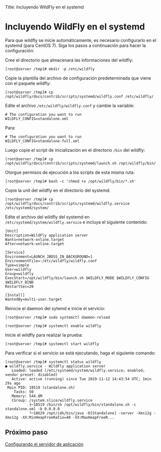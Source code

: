 Title: Incluyendo WildFly en el systemd

# Incluyendo WildFly en el systemd

Para que wildfly se inicie automáticamente, es necesario configurarlo en el systemd (para CentOS 7). Siga los pasos a continuación para hacer la configuración:

Cree el directorio que almacenará las informaciones del wildfly:

``` shell
[root@server /tmp]# mkdir -p /etc/wildfly
```
Copie la plantilla del archivo de configuración predeterminada que viene con el paquete wildfly:

``` shell
[root@server /tmp]# cp /opt/wildfly/docs/contrib/scripts/systemd/wildfly.conf /etc/wildfly/
```
Edite el archivo `/etc/wildfly/wildfly.conf` y cambie la variable:

``` shell
# The configuration you want to run
WILDFLY_CONFIG=standalone.xml
```

Para:

``` shell
# The configuration you want to run
WILDFLY_CONFIG=standalone-full.xml
```

Luego copie el script de inicialización en el directorio `/bin` del wildfly:

``` shell
[root@server /tmp]# cp /opt/wildfly/docs/contrib/scripts/systemd/launch.sh /opt/wildfly/bin/
```
Otorgue permisos de ejecución a los scripts de esta misma ruta:

``` shell
[root@server /tmp]# bash -c 'chmod +x /opt/wildfly/bin/*.sh'
```
Copie la unit del wildfly en el directorio del systemd:

``` shell
[root@server /tmp]# cp /opt/wildfly/docs/contrib/scripts/systemd/wildfly.service /etc/systemd/system/
```

Edite el archivo del wildfly del systemd en `/etc/systemd/system/wildfly.service` e incluya el siguiente contenido:

``` shell
[Unit]
Description=WildFly application server
Wants=network-online.target
After=network-online.target

[Service]
Environment=LAUNCH_JBOSS_IN_BACKGROUND=1
EnvironmentFile=-/etc/wildfly/wildfly.conf
Type=simple
User=wildfly
Group=wildfly
ExecStart=/opt/wildfly/bin/launch.sh $WILDFLY_MODE $WILDFLY_CONFIG $WILDFLY_BIND
RestartSec=20

[Install]
WantedBy=multi-user.target
```

Reinicie el daemon del sytemd e inicie el servicio:

``` shell
[root@server /tmp]# sudo systemctl daemon-reload
```

``` shell
[root@server /tmp]# systemctl enable wildfly
```
Inicie el wildfly para realizar la prueba:

``` shell
[root@server /tmp]# systemctl start wildfly
```

Para verificar si el servicio se está ejecutando, haga el siguiente comando:

``` shell
[root@server /tmp]# systemctl status wildfly
● wildfly.service - WildFly application server
   Loaded: loaded (/etc/systemd/system/wildfly.service; enabled; vendor preset: disabled)
   Active: active (running) since Tue 2019-11-12 14:43:54 UTC; 1min 29s ago
 Main PID: 18519 (standalone.sh)
    Tasks: 50
   Memory: 544.8M
   CGroup: /system.slice/wildfly.service
           ├─18519 /bin/sh /opt/wildfly/bin/standalone.sh -c standalone.xml -b 0.0.0.0
           └─18629 /opt/jdk/bin/java -D[Standalone] -server -Xms12g -Xmx12g -XX:MinHeapFreeRatio=40 -XX:MaxHeapFreeR...
```

## Próximo paso

[Configurando el servidor de aplicación][1]

[1]:/es-es/4biz-helium/get-started/installation-and-upgrade/perform-installation/conf-server.html
